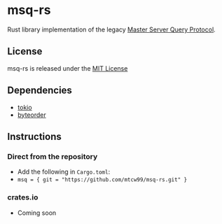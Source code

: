 # msq-rs
Rust library implementation of the legacy [Master Server Query Protocol](https://developer.valvesoftware.com/wiki/Master_Server_Query_Protocol).

## License
msq-rs is released under the [MIT License](LICENSE)

## Dependencies
* [tokio](https://tokio.rs/)
* [byteorder](https://github.com/BurntSushi/byteorder)

## Instructions
### Direct from the repository
* Add the following in `Cargo.toml`:
* `msq = { git = "https://github.com/mtcw99/msq-rs.git" }`

### crates.io
* Coming soon
